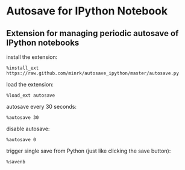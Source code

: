 # Autosave for IPython Notebook

## Extension for managing periodic autosave of IPython notebooks

install the extension:

    %install_ext https://raw.github.com/minrk/autosave_ipython/master/autosave.py

load the extension:

    %load_ext autosave

autosave every 30 seconds:

    %autosave 30

disable autosave:

    %autosave 0

trigger single save from Python (just like clicking the save button):

    %savenb

